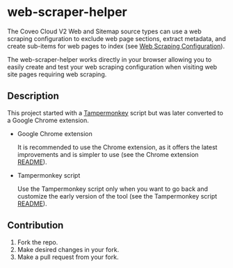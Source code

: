 # web-scraper-helper
The Coveo Cloud V2 Web and Sitemap source types can use a web scraping configuration to exclude web page sections, extract metadata, and create sub-items for web pages to index (see [Web Scraping Configuration](http://www.coveo.com/go?dest=cloudhelp&lcid=9&context=277)). 

The web-scraper-helper works directly in your browser allowing you to easily create and test your web scraping configuration when visiting web site pages requiring web scraping.  

## Description
This project started with a [Tampermonkey](https://tampermonkey.net/) script but was later converted to a Google Chrome extension. 

- Google Chrome extension
  
  It is recommended to use the Chrome extension, as it offers the latest improvements and is simpler to use (see the Chrome extension [README](misc/chrome_extension/README.md)). 

- Tampermonkey script
  
  Use the Tampermonkey script only when you want to go back and customize the early version of the tool (see the Tampermonkey script [README](misc/Tampermonkey/README.md)). 

## Contribution
1. Fork the repo. 
1. Make desired changes in your fork. 
1. Make a pull request from your fork. 